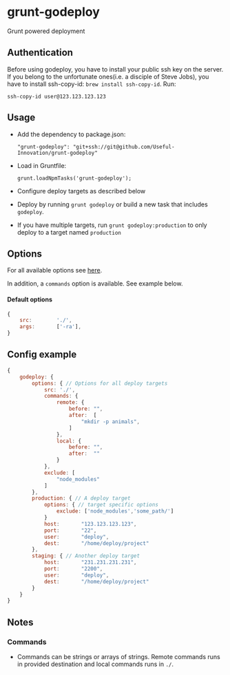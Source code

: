 # grunt-godeploy
Grunt powered deployment

## Authentication
Before using godeploy, you have to install your public ssh key on the server. If you belong to the unfortunate ones(i.e. a disciple of Steve Jobs), you have to install ssh-copy-id: `brew install ssh-copy-id`. Run:

`ssh-copy-id user@123.123.123.123`



## Usage

 - Add the dependency to package.json:

    `"grunt-godeploy": "git+ssh://git@github.com/Useful-Innovation/grunt-godeploy"`

 - Load in Gruntfile:

    `grunt.loadNpmTasks('grunt-godeploy');`

 - Configure deploy targets as described below

 - Deploy by running `grunt godeploy` or build a new task that includes `godeploy`.
 - If you have multiple targets, run `grunt godeploy:production` to only deploy to a target named `production`


## Options
For all available options see [here](https://github.com/jedrichards/rsyncwrapper#options).

In addition, a `commands` option is available. See example below.

#### Default options

```javascript
{
    src:        './',
    args:       ['-ra'],
}
```

## Config example
```javascript
{
    godeploy: {
        options: { // Options for all deploy targets
            src: './',
            commands: {
                remote: {
                    before: "",
                    after:  [
                        "mkdir -p animals",
                    ]
                },
                local: {
                    before: "",
                    after:  ""
                }
            },
            exclude: [
                "node_modules"
            ]
        },
        production: { // A deploy target
            options: { // target specific options
                exclude: ['node_modules','some_path/']
            }
            host:       "123.123.123.123",
            port:       "22",
            user:       "deploy",
            dest:       "/home/deploy/project"
        },
        staging: { // Another deploy target
            host:       "231.231.231.231",
            port:       "2200",
            user:       "deploy",
            dest:       "/home/deploy/project"
        }
    }
}
```

## Notes

### Commands
 - Commands can be strings or arrays of strings. Remote commands runs in provided destination and local commands runs in `./`.

